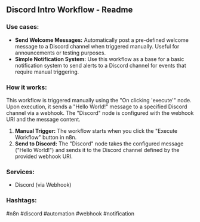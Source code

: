 ## Discord Intro Workflow - Readme

### Use cases:

*   **Send Welcome Messages:** Automatically post a pre-defined welcome message to a Discord channel when triggered manually. Useful for announcements or testing purposes.
*   **Simple Notification System:** Use this workflow as a base for a basic notification system to send alerts to a Discord channel for events that require manual triggering.

### How it works:

This workflow is triggered manually using the "On clicking 'execute'" node. Upon execution, it sends a "Hello World!" message to a specified Discord channel via a webhook. The "Discord" node is configured with the webhook URI and the message content.

1.  **Manual Trigger:** The workflow starts when you click the "Execute Workflow" button in n8n.
2.  **Send to Discord:** The "Discord" node takes the configured message ("Hello World!") and sends it to the Discord channel defined by the provided webhook URI.

### Services:

*   Discord (via Webhook)

### Hashtags:

#n8n #discord #automation #webhook #notification
